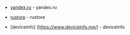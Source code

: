 - [yandex.ru](https://yandex.ru) - yandex.ru

- [rustore](https://apps.rustore.ru/) - rustore

- [deviceinfo] (https://www.deviceinfo.me/) - deviceinfo
